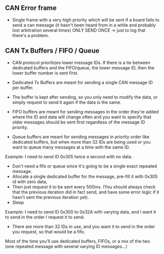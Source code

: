 ## CAN Error frame
 - Single frame with a very high priority which will be sent if a board fails to send a can message (it hasn't been heard from in a while and probably lost arbitration several times) ONLY SEND ONCE -> just to log that there's a problem.

## CAN Tx Buffers / FIFO / Queue
 - CAN protocol prioritizes lower message IDs. If there is a tie between dedicated buffers and the FIFO/queue, the lower message ID, then the lower buffer number is sent first.
 
 - Dedicated Tx Buffers are meant for sending a single CAN message ID per buffer.
  - The buffer is kept after sending, so you only need to modify the data, or simply request to send it again if the data is the same.
 - FIFO buffers are meant for sending messages in the order they're added where the ID and data will change often and you want to specify that older messages should be sent first regardless of the message ID priority.
 - Queue buffers are meant for sending messages in priority order like dedicated buffers, but when more than 32 IDs are being used or you want to queue many messages at a time with the same ID.

Example: I need to send ID 0x305 twice a second with no data.
 - Don't need a fifo or queue since it's going to be a single exact repeated message.
 - Allocate a single dedicated buffer for the message, pre-fill it with 0x305 id with zero data,
  - Then just request it to be sent every 500ms. (You should always check that the previous iteration did in fact send, and have some error logic if it hasn't sent the previous iteration yet).
 - Sleep

Example: I need to send ID 0x300 to 0x32A with varying data, and I want it to send in the order I request it to send.
 - There are more than 32 IDs in use, and you want it to send in the order you request, so that would be a fifo.

Most of the time you'll use dedicated buffers, FIFOs, or a mix of the two (one repeated message with several varying ID messages...)